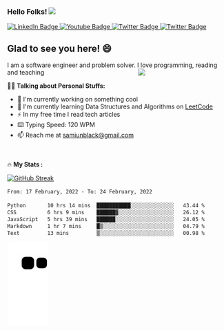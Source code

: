 ### Hello Folks! <img src="https://raw.githubusercontent.com/MartinHeinz/MartinHeinz/master/wave.gif" width="30px">
<div id="badges">
    <a href="#">
        <img src="https://img.shields.io/badge/LinkedIn-blue?style=for-the-badge&logo=linkedin&logoColor=white" alt="LinkedIn Badge"/>
    </a>
    <a href="#">
        <img src="https://img.shields.io/badge/YouTube-red?style=for-the-badge&logo=youtube&logoColor=white" alt="Youtube Badge"/>
    </a>
    <a href="#">
        <img src="https://img.shields.io/badge/Twitter-9cf?style=for-the-badge&logo=twitter" alt="Twitter Badge"/>
    </a>
    <a href="#">
        <img src="https://img.shields.io/badge/Facebook-informational?style=for-the-badge&logo=facebook&logoColor=white" alt="Twitter Badge"/>
    </a>
</div>


## Glad to see you here! 😄

I am a software engineer and problem solver. I love programming, reading and teaching
<img src="https://media.giphy.com/media/M9gbBd9nbDrOTu1Mqx/giphy.gif" width="200" align="right"/>

👨‍💻 **Talking about Personal Stuffs:**
- 🔭 I'm currently working on something cool
- 🚀 I'm currently learning Data Structures and Algorithms on [LeetCode](https://leetcode.com/samiunblack/)
- ⚡ In my free time I read tech articles
- ⌨️ Typing Speed: 120 WPM
- 📫 Reach me at samiunblack@gmail.com

<br>



🔥 **My Stats :**

[![GitHub Streak](http://github-readme-streak-stats.herokuapp.com?user=samiunblack&theme=github-dark)](https://git.io/streak-stats) 
<!-- [![Top Langs](https://github-readme-stats.vercel.app/api/top-langs/?username=samiunblack&theme=gotham)](https://github.com/anuraghazra/github-readme-stats)
 -->
 
<!--START_SECTION:waka-->
```text
From: 17 February, 2022 - To: 24 February, 2022

Python       10 hrs 14 mins  ███████████░░░░░░░░░░░░░░   43.44 % 
CSS          6 hrs 9 mins    ██████▓░░░░░░░░░░░░░░░░░░   26.12 % 
JavaScript   5 hrs 39 mins   ██████░░░░░░░░░░░░░░░░░░░   24.05 % 
Markdown     1 hr 7 mins     █▒░░░░░░░░░░░░░░░░░░░░░░░   04.79 % 
Text         13 mins         ▒░░░░░░░░░░░░░░░░░░░░░░░░   00.98 % 
```
<!--END_SECTION:waka-->


![Snake animation](https://github.com/rafaballerini/rafaballerini/blob/output/github-contribution-grid-snake.svg)
